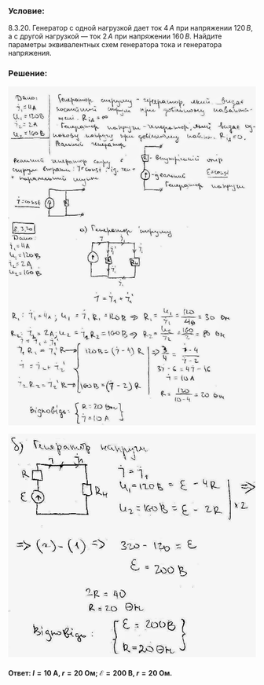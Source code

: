 ###  Условие: 

$8.3.20.$ Генератор с одной нагрузкой дает ток $4 \,А$ при напряжении $120 \,В$, а с другой нагрузкой — ток $2 \,А$ при напряжении $160 \,В$. Найдите параметры эквивалентных схем генератора тока и генератора напряжения. 

###  Решение: 

![|1123x1537, 67%](../../img/8.3.20/1.jpg) 

![|798x721, 76%](../../img/8.3.20/2.jpg) 

####  Ответ: $I=10\mathrm{~A,}$ $r=20\mathrm{~Ом;}$ $\mathcal{E}=200\mathrm{~B,}$ $r=20\mathrm{~Ом.}$
